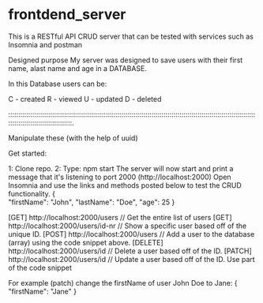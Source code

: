 # frontdend_server
This is a RESTful API CRUD server that can be tested with services such as Insomnia and postman

Designed purpose
My server was designed to save users with their first name, alast name and age in  a DATABASE. 

In this Database users can be:

C - created R - viewed U - updated D - deleted

::::::::::::::::::::::::::::::::::::::::::::::::::::::::::::::::::::::::::::::::::::::::::::::::::::::::::::::::::::::::::::::::::::::::::::::::::::::::::::.

Manipulate these (with the help of uuid) 

Get started: 

1: Clone repo.
2: Type: npm start
The server will now start and print a message that it's listening to port 2000  (http://localhost:2000)
Open Insomnia and use the links and methods posted below to test the CRUD functionality.
{  
    "firstName": "John",
    "lastName": "Doe",
    "age": 25
}  




[GET]       http://localhost:2000/users        // Get the entire list of users
[GET]       http://localhost:2000/users/id-nr      // Show a specific user based off of the unique ID.
[POST]      http://localhost:2000/users        // Add a user to the database (array) using the code snippet above.
[DELETE]    http://localhost:2000/users/id      // Delete a user based off of the ID.
[PATCH]     http://localhost:2000/users/id      // Update a user based off of the ID. Use part of the code snippet
                                                  
                                               
For example (patch) change the firstName of user John Doe to Jane:
                {
                     "firstName": "Jane"
                }

